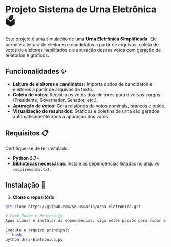 # Projeto Sistema de Urna Eletrônica 🗳️

Este projeto é uma simulação de uma **Urna Eletrônica Simplificada**. Ele permite a leitura de eleitores e candidatos a partir de arquivos, coleta de votos de eleitores habilitados e a apuração desses votos com geração de relatórios e gráficos.

## Funcionalidades ✨
- **Leitura de eleitores e candidatos**: Importa dados de candidatos e eleitores a partir de arquivos de texto.
- **Coleta de votos**: Registra os votos dos eleitores para diversos cargos (Presidente, Governador, Senador, etc.).
- **Apuração de votos**: Gera relatórios de votos nominais, brancos e nulos.
- **Visualização de resultados**: Gráficos e boletins de urna são gerados automaticamente após a apuração dos votos.

## Requisitos 📋

Certifique-se de ter instalado:
- **Python 3.7+**
- **Bibliotecas necessárias**: Instale as dependências listadas no arquivo `requirements.txt`.

## Instalação 🚀

1. **Clone o repositório**:

```bash
git clone https://github.com/seuusuario/urna-eletronica.git

# Como Rodar o Projeto 🏃‍♂️
Após clonar e instalar as dependências, siga estes passos para rodar o projeto:

Execute o arquivo principal:
```bash
python Urna-Eletronica.py

